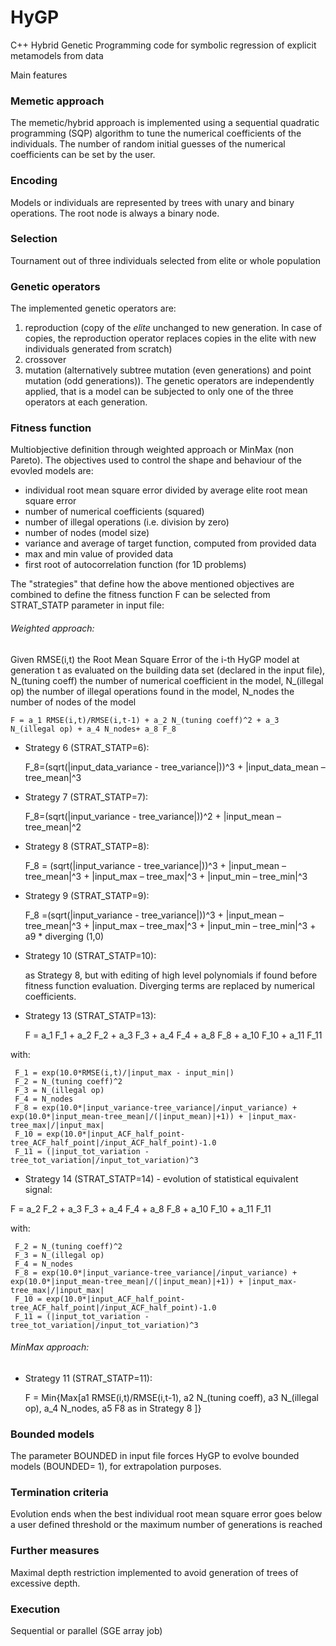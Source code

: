# HyGP
C++ Hybrid Genetic Programming code for symbolic regression of explicit metamodels from data

Main features

### Memetic approach
The memetic/hybrid approach is implemented using a sequential quadratic programming (SQP) algorithm to tune the numerical coefficients of the individuals. The number of random initial guesses of the numerical coefficients can be set by the user.

### Encoding
Models or individuals are represented by trees with unary and binary operations. The root node is always a binary node.

### Selection
Tournament out of three individuals selected from elite or whole population

### Genetic operators
The implemented genetic operators are:
1. reproduction (copy of the *elite* unchanged to new generation. In case of copies, the reproduction operator replaces copies in the elite with new individuals generated from scratch)
1. crossover
1. mutation (alternatively subtree mutation (even generations) and point mutation (odd generations)). 
The genetic operators are independently applied, that is a model can be subjected to only one of the three operators at each generation.

### Fitness function
Multiobjective definition through weighted approach or MinMax (non Pareto). The objectives used to control the shape and behaviour of the evovled models are:

* individual root mean square error divided by average elite root mean square error
* number of numerical coefficients (squared) 
* number of illegal operations (i.e. division by zero)
* number of nodes (model size)
* variance and average of target function, computed from provided data
* max and min value of provided data
* first root of autocorrelation function (for 1D problems)

The "strategies" that define how the above mentioned objectives are combined to define the fitness function F can be selected from STRAT_STATP parameter in input file:

###### Weighted approach:
Given RMSE(i,t) the Root Mean Square Error of the i-th HyGP model at generation t as evaluated on the building data set (declared in the input file), N_(tuning coeff) the number of numerical coefficient in the model, N_(illegal op) the number of illegal operations found in the model, N_nodes the number of nodes of the model  

	F = a_1 RMSE(i,t)/RMSE(i,t-1) + a_2 N_(tuning coeff)^2 + a_3 N_(illegal op) + a_4 N_nodes+ a_8 F_8

  * Strategy 6 (STRAT_STATP=6):
  
     F_8=(sqrt(|input_data_variance - tree_variance|))^3 + |input_data_mean – tree_mean|^3
	
  * Strategy 7 (STRAT_STATP=7):
	
	F_8=(sqrt(|input_variance - tree_variance|))^2 + |input_mean – tree_mean|^2
	
  * Strategy 8 (STRAT_STATP=8): 
	
	F_8 = (sqrt(|input_variance - tree_variance|))^3 + |input_mean – tree_mean|^3 + |input_max – tree_max|^3 + |input_min – tree_min|^3
	
  * Strategy 9 (STRAT_STATP=9): 
	
	F_8 =(sqrt(|input_variance - tree_variance|))^3 + |input_mean – tree_mean|^3 + |input_max – tree_max|^3 + |input_min – tree_min|^3 + a9 * diverging (1,0)
	
  * Strategy 10 (STRAT_STATP=10):
   
	as Strategy 8, but with editing of high level polynomials if found before fitness function evaluation. Diverging terms are replaced by numerical coefficients.

  * Strategy 13 (STRAT_STATP=13):
  
     F = a_1 F_1 + a_2 F_2 + a_3 F_3 + a_4 F_4 + a_8 F_8 + a_10 F_10 + a_11 F_11

  with:
     
     F_1 = exp(10.0*RMSE(i,t)/|input_max - input_min|)
     F_2 = N_(tuning coeff)^2
     F_3 = N_(illegal op)
     F_4 = N_nodes
     F_8 = exp(10.0*|input_variance-tree_variance|/input_variance) + exp(10.0*|input_mean-tree_mean|/(|input_mean)|+1)) + |input_max-tree_max|/|input_max| 
     F_10 = exp(10.0*|input_ACF_half_point-tree_ACF_half_point|/input_ACF_half_point)-1.0
     F_11 = (|input_tot_variation - tree_tot_variation|/input_tot_variation)^3
     
  * Strategy 14 (STRAT_STATP=14) - evolution of statistical equivalent signal:
  
   F = a_2 F_2 + a_3 F_3 + a_4 F_4 + a_8 F_8 + a_10 F_10 + a_11 F_11

  with:
     
     F_2 = N_(tuning coeff)^2
     F_3 = N_(illegal op)
     F_4 = N_nodes
     F_8 = exp(10.0*|input_variance-tree_variance|/input_variance) + exp(10.0*|input_mean-tree_mean|/(|input_mean)|+1)) + |input_max-tree_max|/|input_max| 
     F_10 = exp(10.0*|input_ACF_half_point-tree_ACF_half_point|/input_ACF_half_point)-1.0
     F_11 = (|input_tot_variation - tree_tot_variation|/input_tot_variation)^3
  
  

###### MinMax approach:

  * Strategy 11 (STRAT_STATP=11):
     
     F = Min{Max[a1 RMSE(i,t)/RMSE(i,t-1), a2 N_(tuning coeff), a3 N_(illegal op), a_4 N_nodes, a5 F8 as in Strategy 8 ]}

  




### Bounded models
The parameter BOUNDED in input file forces HyGP to evolve bounded models (BOUNDED= 1), for extrapolation purposes.


### Termination criteria
Evolution ends when the best individual root mean square error goes below a user defined threshold or the maximum number of generations is reached

### Further measures
Maximal depth restriction implemented to avoid generation of trees of excessive depth.

### Execution
Sequential or parallel (SGE array job)
